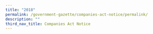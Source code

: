 ```yaml
---
title: "2018"
permalink: /government-gazette/companies-act-notice/permalink/
description: ""
third_nav_title: Companies Act Notice
---
```

